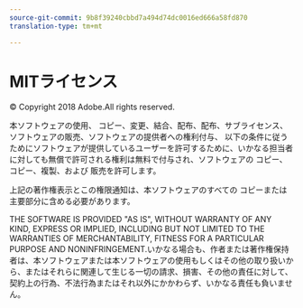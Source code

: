 ```yaml
---
source-git-commit: 9b8f39240cbbd7a494d74dc0016ed666a58fd870
translation-type: tm+mt

---
```

# MITライセンス

© Copyright 2018 Adobe.All rights reserved.

本ソフトウェアの使用、
コピー、変更、結合、配布、配布、サブライセンス、
ソフトウェアの販売、ソフトウェアの提供者への権利付与、
以下の条件に従うためにソフトウェアが提供しているユーザーを許可するために、いかなる担当者に対しても無償で許可される権利は無料で付与され、ソフトウェアの
コピー、コピー、複製、および
販売を許可します。

上記の著作権表示とこの権限通知は、本ソフトウェアのすべての
コピーまたは主要部分に含める必要があります。

THE SOFTWARE IS PROVIDED &quot;AS IS&quot;, WITHOUT WARRANTY OF ANY KIND,
EXPRESS OR IMPLIED, INCLUDING BUT NOT LIMITED TO THE WARRANTIES OF
MERCHANTABILITY, FITNESS FOR A PARTICULAR PURPOSE AND
NONINFRINGEMENT.いかなる場合も、作者または著作権保持者は、本ソフトウェアまたは本ソフトウェアの使用もしくはその他の取り扱いから、またはそれらに関連して生じる一切の請求、損害、その他の責任に対して、契約上の行為、不法行為またはそれ以外にかかわらず、いかなる責任も負いません。
